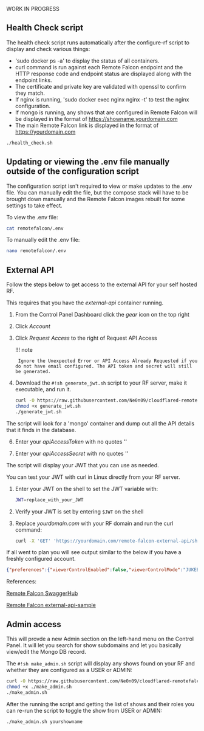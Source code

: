 WORK IN PROGRESS

## Health Check script

The health check script runs automatically after the configure-rf script to display and check various things:

- 'sudo docker ps -a' to display the status of all containers.
- curl command is run against each Remote Falcon endpoint and the HTTP response code and endpoint status are displayed along with the endpoint links.
- The certificate and private key are validated with openssl to confirm they match.
- If nginx is running, 'sudo docker exec nginx nginx -t' to test the nginx configuration.
- If mongo is running, any shows that are configured in Remote Falcon will be displayed in the format of https://showname.yourdomain.com
- The main Remote Falcon link is displayed in the format of https://yourdomain.com

```sh
./health_check.sh
```

## Updating or viewing the .env file manually outside of the configuration script

The configuration script isn't required to view or make updates to the .env file. You can manually edit the file, but the compose stack will have to be brought down manually and the Remote Falcon images rebuilt for some settings to take effect.

To view the .env file:

```sh
cat remotefalcon/.env
```

To manually edit the .env file:

```sh
nano remotefalcon/.env
```

## External API

Follow the steps below to get access to the external API for your self hosted RF.

This requires that you have the *external-api* container running.

1. From the Control Panel Dashboard click the *gear* icon on the top right

2. Click *Account*

3. Click *Request Access* to the right of Request API Access

    !!! note

        Ignore the Unexpected Error or API Access Already Requested if you do not have email configured. The API token and secret will still be generated. 

4.  Download the `#!sh generate_jwt.sh` script to your RF server, make it executable, and run it.

    ```sh
    curl -O https://raw.githubusercontent.com/Ne0n09/cloudflared-remotefalcon/main/generate_jwt.sh
    chmod +x generate_jwt.sh
    ./generate_jwt.sh
    ```

The script will look for a 'mongo' container and dump out all the API details that it finds in the database.

6. Enter your *apiAccessToken* with no quotes ''

7. Enter your *apiAccessSecret* with no quotes ''

The script will display your JWT that you can use as needed.

You can test your JWT with curl in Linux directly from your RF server.

1. Enter your JWT on the shell to set the JWT variable with: 

    ```sh
    JWT=replace_with_your_JWT
    ```

2. Verify your JWT is set by entering ```$JWT``` on the shell

3. Replace *yourdomain.com* with your RF domain and run the curl command:

    ```sh
    curl -X 'GET' 'https://yourdomain.com/remote-falcon-external-api/showDetails' -H 'accept: application/json' -H "Authorization: Bearer $JWT"
    ```

If all went to plan you will see output similar to the below if you have a freshly configured account.

```json
{"preferences":{"viewerControlEnabled":false,"viewerControlMode":"JUKEBOX","resetVotes":false,"jukeboxDepth":0,"locationCheckMethod":null,"showLatitude":0.0,"showLongitude":0.0,"allowedRadius":1.0,"jukeboxRequestLimit":0,"locationCode":null,"hideSequenceCount":0,"makeItSnow":false},"sequences":[],"sequenceGroups":[],"requests":[],"votes":[],"playingNow":null,"playingNext":null,"playingNextFromSchedule":null}
```

References:

[Remote Falcon SwaggerHub](https://app.swaggerhub.com/apis/whitesoup12/RemoteFalcon)

[Remote Falcon external-api-sample](https://github.com/Remote-Falcon/remote-falcon-issue-tracker/tree/main/external-api-sample)

## Admin access

This will provde a new Admin section on the left-hand menu on the Control Panel. It will let you search for show subdomains and let you basically view/edit the Mongo DB record.

The `#!sh make_admin.sh` script will display any shows found on your RF and whether they are configured as a USER or ADMIN:
   
```sh
curl -O https://raw.githubusercontent.com/Ne0n09/cloudflared-remotefalcon/refs/heads/main/make_admin.sh
chmod +x ./make_admin.sh
./make_admin.sh
```

After the running the script and getting the list of shows and their roles you can re-run the script to toggle the show from USER or ADMIN:

```sh
./make_admin.sh yourshowname
```